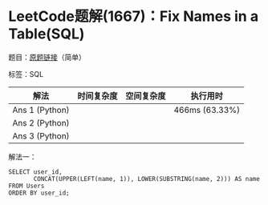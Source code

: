 # LeetCode题解(1667)：Fix Names in a Table(SQL)

题目：[原题链接](https://leetcode-cn.com/problems/fix-names-in-a-table/)（简单）

标签：SQL

| 解法           | 时间复杂度 | 空间复杂度 | 执行用时       |
| -------------- | ---------- | ---------- | -------------- |
| Ans 1 (Python) |            |            | 466ms (63.33%) |
| Ans 2 (Python) |            |            |                |
| Ans 3 (Python) |            |            |                |

解法一：

```mysql
SELECT user_id,
       CONCAT(UPPER(LEFT(name, 1)), LOWER(SUBSTRING(name, 2))) AS name
FROM Users
ORDER BY user_id;
```